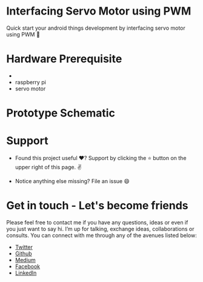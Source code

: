 # Interfacing Servo Motor using PWM
Quick start your android things development by interfacing servo motor using PWM  🚀

# Hardware Prerequisite
- 
- raspberry pi
- servo motor 

# Prototype Schematic

# Support

- Found this project useful ❤️? Support by clicking the ⭐️ button on the upper right of this page. ✌️

- Notice anything else missing? File an issue 😄

# Get in touch - Let's become friends

Please feel free to contact me if you have any questions, ideas or even if you just want to say hi. I’m up for talking, exchange ideas, collaborations or consults. You can connect with me through any of the avenues listed below:
- [Twitter](https://twitter.com/Ngesa254)
- [Github](https://github.com/ngesa254)
- [Medium](https://medium.com/@ngesa254)
- [Facebook](https://web.facebook.com/marvinngesa)
- [LinkedIn](https://www.linkedin.com/in/engngesamarvin) 
